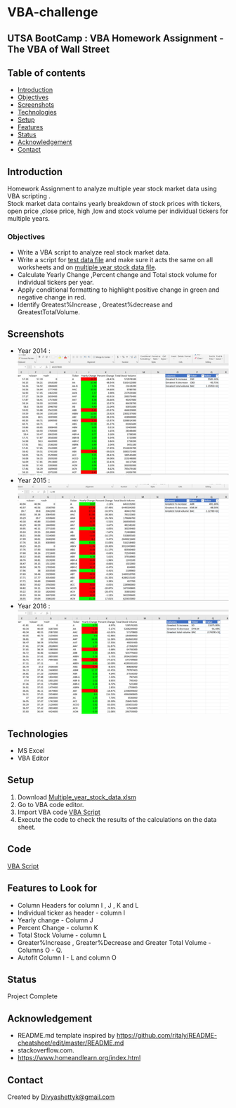 # VBA-challenge


## UTSA BootCamp : VBA Homework Assignment - The VBA of Wall Street

## Table of contents
* [Introduction ](#introduction )
* [Objectives ](#objectives)
* [Screenshots](#screenshots)
* [Technologies](#technologies)
* [Setup](#setup)
* [Features](#features-to-look-for)
* [Status](#status)
* [Acknowledgement ](#acknowledgement )
* [Contact](#contact)


## Introduction
Homework Assignment to analyze multiple year stock market data using VBA scripting . </br>
Stock market data contains yearly breakdown of stock prices with tickers, open price ,close price, high ,low and stock volume per individual tickers for multiple years. 

### Objectives
 - Write a VBA script to analyze real stock market data.
 -  Write a script for [test data file](./alphabetical_testing.xlsm) and make sure it acts the same on all worksheets and on [multiple year stock data file](./Multiple_year_stock_data.xlsm).
 - Calculate Yearly Change ,Percent change and Total stock volume for individual tickers per year.
 - Apply conditional formatting to  highlight positive change in green and negative change in red.
 - Identify Greatest%Increase , Greatest%decrease and GreatestTotalVolume.

## Screenshots
- Year 2014 : 
![Year 2014 Screenshot](./Images/Year_2014.jpg)
- Year 2015 : 
![Year 2014 Screenshot](./Images/Year_2015.jpg)
- Year 2016 : 
![Year 2014 Screenshot](./Images/Year_2016.jpg)


## Technologies
* MS Excel 
* VBA Editor


## Setup
1. Download [Multiple_year_stock_data.xlsm](./Multiple_year_stock_data.xlsm)
2. Go to VBA code editor.
3. Import VBA code [VBA Script](./Module1.bas)
4. Execute the code to check the results of the calculations on the data sheet.


## Code 
[VBA Script](./Module1.bas)


## Features to Look for
* Column Headers for column I , J , K and L
* Individual ticker as header - column I
* Yearly change - Column J
* Percent Change - column K
* Total Stock Volume - column L
* Greater%Increase , Greater%Decrease and Greater Total Volume - Columns O - Q.
* Autofit Column I - L and column O


## Status
Project Complete

## Acknowledgement 
- README.md template inspired by https://github.com/ritaly/README-cheatsheet/edit/master/README.md
- stackoverflow.com.
- https://www.homeandlearn.org/index.html



## Contact
Created by [Divyashettyk@gmail.com](#divyashettyk@gmail.com)



 












